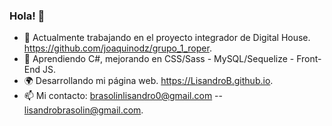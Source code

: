 ### Hola! 👋
- 🔭 Actualmente trabajando en el proyecto integrador de Digital House. https://github.com/joaquinodz/grupo_1_roper.
- 🌱 Aprendiendo C#, mejorando en CSS/Sass - MySQL/Sequelize - Front-End JS.
- 🌍 Desarrollando mi página web. https://LisandroB.github.io.
- 📫 Mi contacto: brasolinlisandro0@gmail.com -- lisandrobrasolin@gmail.com.


<!--
**LisandroB/LisandroB** is a ✨ _special_ ✨ repository because its `README.md` (this file) appears on your GitHub profile.

